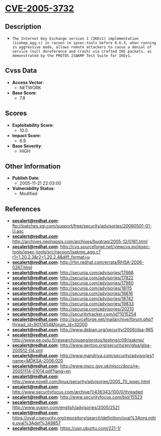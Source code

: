 
# [CVE-2005-3732](https://cve.mitre.org/cgi-bin/cvename.cgi?name=CVE-2005-3732)

## Description

- `The Internet Key Exchange version 1 (IKEv1) implementation (isakmp_agg.c) in racoon in ipsec-tools before 0.6.3, when running in aggressive mode, allows remote attackers to cause a denial of service (null dereference and crash) via crafted IKE packets, as demonstrated by the PROTOS ISAKMP Test Suite for IKEv1.`

## Cvss Data

- **Access Vector**:
  - NETWORK
- **Base Score**:
  - 7.8

## Scores

- **Exploitability Score**:
  - 10.0
- **Impact Score**:
  - 6.9
- **Base Severity**:
  - HIGH

## Other Information

- **Publish Date**:
  - 2005-11-21 22:03:00
- **Vulnerability Status**:
  - Modified

## References

- **secalert@redhat.com**: ftp://patches.sgi.com/support/free/security/advisories/20060501-01-U.asc
- **secalert@redhat.com**: http://archives.neohapsis.com/archives/bugtraq/2005-12/0161.html
- **secalert@redhat.com**: http://cvs.sourceforge.net/viewcvs.py/ipsec-tools/ipsec-tools/src/racoon/isakmp_agg.c?r1=1.20.2.3&r2=1.20.2.4&diff_format=u
- **secalert@redhat.com**: http://rhn.redhat.com/errata/RHSA-2006-0267.html
- **secalert@redhat.com**: http://secunia.com/advisories/17668
- **secalert@redhat.com**: http://secunia.com/advisories/17822
- **secalert@redhat.com**: http://secunia.com/advisories/17980
- **secalert@redhat.com**: http://secunia.com/advisories/18115
- **secalert@redhat.com**: http://secunia.com/advisories/18616
- **secalert@redhat.com**: http://secunia.com/advisories/18742
- **secalert@redhat.com**: http://secunia.com/advisories/19833
- **secalert@redhat.com**: http://secunia.com/advisories/20210
- **secalert@redhat.com**: http://securitytracker.com/id?1015254
- **secalert@redhat.com**: http://sourceforge.net/mailarchive/forum.php?thread_id=9017454&forum_id=32000
- **secalert@redhat.com**: http://www.debian.org/security/2006/dsa-965
- **secalert@redhat.com**: http://www.ee.oulu.fi/research/ouspg/protos/testing/c09/isakmp/
- **secalert@redhat.com**: http://www.gentoo.org/security/en/glsa/glsa-200512-04.xml
- **secalert@redhat.com**: http://www.mandriva.com/security/advisories?name=MDKSA-2006:020
- **secalert@redhat.com**: http://www.niscc.gov.uk/niscc/docs/re-20051114-01014.pdf?lang=en
- **secalert@redhat.com**: http://www.novell.com/linux/security/advisories/2005_70_ipsec.html
- **secalert@redhat.com**: http://www.securityfocus.com/archive/1/436343/100/0/threaded
- **secalert@redhat.com**: http://www.securityfocus.com/bid/15523
- **secalert@redhat.com**: http://www.vupen.com/english/advisories/2005/2521
- **secalert@redhat.com**: https://oval.cisecurity.org/repository/search/definition/oval%3Aorg.mitre.oval%3Adef%3A9857
- **secalert@redhat.com**: https://usn.ubuntu.com/221-1/
